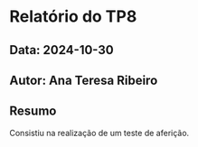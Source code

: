 # Relatório do TP8
## Data: 2024-10-30
## Autor: Ana Teresa Ribeiro

## Resumo
Consistiu na realização de um teste de aferição.
